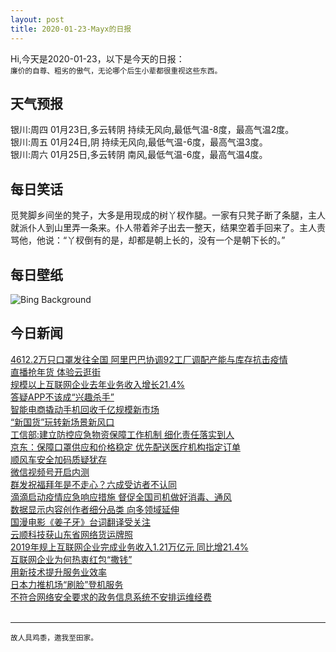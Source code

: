 ```yaml
---
layout: post
title: 2020-01-23-Mayx的日报
---
```


Hi,今天是2020-01-23，以下是今天的日报：<br><small>
廉价的自尊、粗劣的傲气，无论哪个后生小辈都很重视这些东西。</small><!--more-->
## 天气预报
银川:周四 01月23日,多云转阴 持续无风向,最低气温-8度，最高气温2度。<br>银川:周五 01月24日,阴 持续无风向,最低气温-6度，最高气温3度。<br>银川:周六 01月25日,多云转阴 南风,最低气温-6度，最高气温4度。
## 每日笑话
觅凳脚乡间坐的凳子，大多是用现成的树丫杈作腿。一家有只凳子断了条腿，主人就派仆人到山里弄一条来。仆人带着斧子出去一整天，结果空着手回来了。主人责骂他，他说：“丫杈倒有的是，却都是朝上长的，没有一个是朝下长的。”
## 每日壁纸
![Bing Background](https://cn.bing.com/th?id=OHR.WhitehorseLights_EN-US8047937950_1920x1080.jpg&rf=LaDigue_1920x1080.jpg&pid=hp "Northern lights near Whitehorse in Yukon, Canada (© Design Pics/Danita Delimont)")
## 今日新闻

[4612.2万只口罩发往全国 阿里巴巴协调92工厂调配产能与库存抗击疫情](http://it.people.com.cn/n1/2020/0123/c1009-31561207.html)   
[直播抢年货 体验云逛街](http://it.people.com.cn/n1/2020/0123/c1009-31561018.html)   
[规模以上互联网企业去年业务收入增长21.4%](http://it.people.com.cn/n1/2020/0123/c1009-31561029.html)   
[答疑APP不该成“兴趣杀手”](http://it.people.com.cn/n1/2020/0123/c1009-31561000.html)   
[智能电商撬动手机回收千亿规模新市场](http://it.people.com.cn/n1/2020/0123/c1009-31560952.html)   
[“新国货”玩转新场景新风口](http://it.people.com.cn/n1/2020/0123/c1009-31560964.html)   
[工信部:建立防控应急物资保障工作机制 细化责任落实到人](http://it.people.com.cn/n1/2020/0123/c1009-31560427.html)   
[京东：保障口罩供应和价格稳定 优先配送医疗机构指定订单](http://it.people.com.cn/n1/2020/0123/c1009-31560907.html)   
[顺风车安全加码质疑犹存](http://it.people.com.cn/n1/2020/0123/c1009-31560912.html)   
[微信视频号开启内测](http://it.people.com.cn/n1/2020/0123/c1009-31560919.html)   
[群发祝福拜年是不走心？六成受访者不认同](http://it.people.com.cn/n1/2020/0123/c1009-31560878.html)   
[滴滴启动疫情应急响应措施 督促全国司机做好消毒、通风](http://it.people.com.cn/n1/2020/0122/c1009-31560403.html)   
[数据显示内容创作者细分品类 向多领域延伸](http://it.people.com.cn/n1/2020/0122/c1009-31560337.html)   
[国漫电影《姜子牙》台词翻译受关注](http://it.people.com.cn/n1/2020/0122/c1009-31560272.html)   
[云顺科技获山东省网络货运牌照](http://it.people.com.cn/n1/2020/0122/c1009-31560294.html)   
[2019年规上互联网企业完成业务收入1.21万亿元 同比增21.4%](http://it.people.com.cn/n1/2020/0122/c1009-31560276.html)   
[互联网企业为何热衷红包“撒钱”](http://it.people.com.cn/n1/2020/0122/c1009-31559779.html)   
[用新技术提升服务业效率](http://it.people.com.cn/n1/2020/0122/c1009-31559761.html)   
[日本力推机场“刷脸”登机服务](http://it.people.com.cn/n1/2020/0122/c1009-31559760.html)   
[不符合网络安全要求的政务信息系统不安排运维经费](http://it.people.com.cn/n1/2020/0122/c1009-31559467.html)   
<br />

***

<small>故人具鸡黍，邀我至田家。</small>
